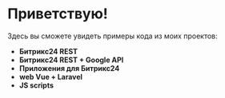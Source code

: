 # Приветствую!

Здесь вы сможете увидеть примеры кода из моих проектов:

- **Битрикс24 REST**
- **Битрикс24 REST + Google API**
- **Приложения для Битрикс24**
- **web Vue + Laravel**
- **JS scripts**
